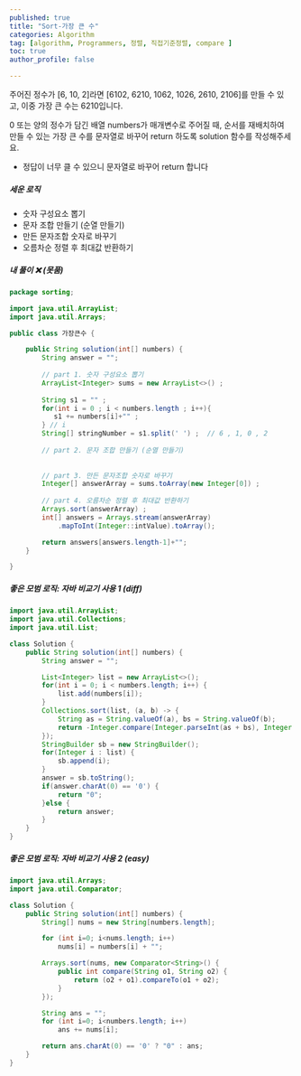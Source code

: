 ```yaml
---
published: true
title: "Sort-가장 큰 수" 
categories: Algorithm 
tag: [algorithm, Programmers, 정렬, 직접기준정렬, compare ] 
toc: true
author_profile: false 

---
```


주어진 정수가 [6, 10, 2]라면 [6102, 6210, 1062, 1026, 2610, 2106]를 만들 수 있고, 이중 가장 큰 수는 6210입니다.

0 또는 양의 정수가 담긴 배열 numbers가 매개변수로 주어질 때, 순서를 재배치하여 만들 수 있는 가장 큰 수를 문자열로 바꾸어 return 하도록 solution 함수를 작성해주세요.

* 정답이 너무 클 수 있으니 문자열로 바꾸어 return 합니다



##### 세운 로직 

* 숫자 구성요소 뽑기 
* 문자 조합 만들기 (순열 만들기)
* 만든 문자조합 숫자로 바꾸기  
* 오름차순 정렬 후 최대값 반환하기



##### 내 풀이   ❌ (못품)

```java
package sorting;

import java.util.ArrayList;
import java.util.Arrays;

public class 가장큰수 {

	public String solution(int[] numbers) {
        String answer = "";
        
        // part 1. 숫자 구성요소 뽑기  
        ArrayList<Integer> sums = new ArrayList<>() ; 
        
        String s1 = "" ; 
        for(int i = 0 ; i < numbers.length ; i++){         
           s1 += numbers[i]+"" ; 
        } // i   
        String[] stringNumber = s1.split(' ') ;  // 6 , 1, 0 , 2 
       
        // part 2. 문자 조합 만들기 (순열 만들기)
        
       
        // part 3. 만든 문자조합 숫자로 바꾸기  
        Integer[] answerArray = sums.toArray(new Integer[0]) ;  
        
        // part 4. 오름차순 정렬 후 최대값 반환하기 
        Arrays.sort(answerArray) ;
        int[] answers = Arrays.stream(answerArray)
            .mapToInt(Integer::intValue).toArray();

        return answers[answers.length-1]+"";
    }

}

```



##### 좋은 모범 로직: 자바 비교기 사용 1 (diff)

```java
import java.util.ArrayList;
import java.util.Collections;
import java.util.List;

class Solution {
    public String solution(int[] numbers) {
        String answer = "";

        List<Integer> list = new ArrayList<>();
        for(int i = 0; i < numbers.length; i++) {
            list.add(numbers[i]);
        }
        Collections.sort(list, (a, b) -> {
            String as = String.valueOf(a), bs = String.valueOf(b);
            return -Integer.compare(Integer.parseInt(as + bs), Integer.parseInt(bs + as));
        });
        StringBuilder sb = new StringBuilder();
        for(Integer i : list) {
            sb.append(i);
        }
        answer = sb.toString();
        if(answer.charAt(0) == '0') {
            return "0";
        }else {
            return answer;
        }
    }
}
```



##### 좋은 모범 로직: 자바 비교기 사용 2 (easy)

````java
import java.util.Arrays;
import java.util.Comparator;

class Solution {
    public String solution(int[] numbers) {
        String[] nums = new String[numbers.length];

        for (int i=0; i<nums.length; i++) 
            nums[i] = numbers[i] + "";

        Arrays.sort(nums, new Comparator<String>() {
            public int compare(String o1, String o2) {
                return (o2 + o1).compareTo(o1 + o2);
            }
        });

        String ans = "";
        for (int i=0; i<numbers.length; i++)
            ans += nums[i];

        return ans.charAt(0) == '0' ? "0" : ans;
    }
}
````

